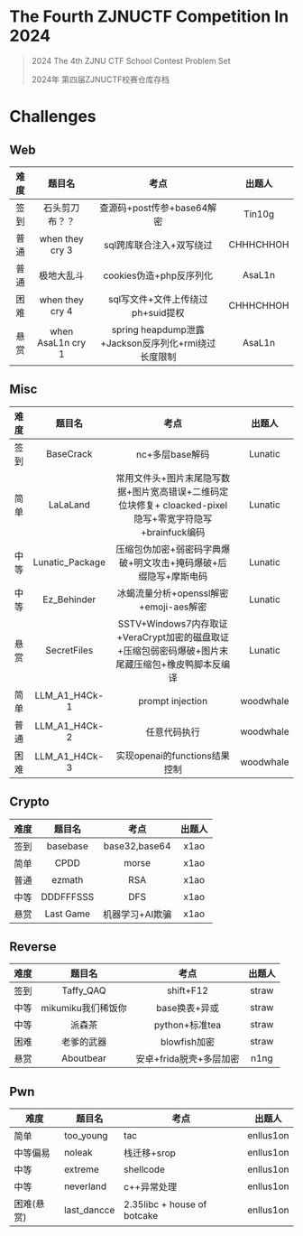 # The Fourth ZJNUCTF Competition In 2024

> 2024 The 4th ZJNU CTF School Contest Problem Set
>
> 2024年 第四届ZJNUCTF校赛仓库存档

# Challenges

## Web

| 难度 |      题目名       |                        考点                         |  出题人   |
| :--: | :---------------: | :-------------------------------------------------: | :-------: |
| 签到 |  石头剪刀布？？   |             查源码+post传参+base64解密              |  Tin10g   |
| 普通 |  when they cry 3  |              sql跨库联合注入+双写绕过               | CHHHCHHOH |
| 普通 |    极地大乱斗     |               cookies伪造+php反序列化               |  AsaL1n   |
| 困难 |  when they cry 4  |          sql写文件+文件上传绕过ph+suid提权          | CHHHCHHOH |
| 悬赏 | when AsaL1n cry 1 | spring heapdump泄露+Jackson反序列化+rmi绕过长度限制 |  AsaL1n   |

## Misc

| 难度 |     题目名      |                             考点                             |  出题人   |
| :--: | :-------------: | :----------------------------------------------------------: | :-------: |
| 签到 |    BaseCrack    |                       nc+多层base解码                        |  Lunatic  |
| 简单 |    LaLaLand     | 常用文件头+图片末尾隐写数据+图片宽高错误+二维码定位块修复+ cloacked-pixel隐写+零宽字符隐写+brainfuck编码 |  Lunatic  |
| 中等 | Lunatic_Package | 压缩包伪加密+弱密码字典爆破+明文攻击+掩码爆破+后缀隐写+摩斯电码 |  Lunatic  |
| 中等 |   Ez_Behinder   |            冰蝎流量分析+openssl解密+emoji-aes解密            |  Lunatic  |
| 悬赏 |   SecretFiles   | SSTV+Windows7内存取证+VeraCrypt加密的磁盘取证+压缩包弱密码爆破+图片末尾藏压缩包+橡皮鸭脚本反编译 |  Lunatic  |
| 简单 |  LLM_A1_H4Ck-1  |                       prompt injection                       | woodwhale |
| 普通 |  LLM_A1_H4Ck-2  |                         任意代码执行                         | woodwhale |
| 困难 |  LLM_A1_H4Ck-3  |                实现openai的functions结果控制                 | woodwhale |

## Crypto

| 难度 |  题目名   |      考点       | 出题人 |
| :--: | :-------: | :-------------: | :----: |
| 签到 | basebase  |  base32,base64  |  x1ao  |
| 简单 |   CPDD    |      morse      |  x1ao  |
| 普通 |  ezmath   |       RSA       |  x1ao  |
| 中等 | DDDFFFSSS |       DFS       |  x1ao  |
| 悬赏 | Last Game | 机器学习+AI欺骗 |  x1ao  |

## Reverse

| 难度 |       题目名       |          考点           | 出题人 |
| :--: | :----------------: | :---------------------: | :----: |
| 签到 |     Taffy_QAQ      |        shift+F12        | straw  |
| 中等 | mikumiku我们稀饭你 |      base换表+异或      | straw  |
| 中等 |       派森茶       |     python+标准tea      | straw  |
| 困难 |     老爹的武器     |      blowfish加密       | straw  |
| 悬赏 |     Aboutbear      | 安卓+frida脱壳+多层加密 |  n1ng  |

## Pwn

| 难度       | 题目名      | 考点                        | 出题人    |
| ---------- | ----------- | --------------------------- | --------- |
| 简单       | too_young   | tac                         | enllus1on |
| 中等偏易   | noleak      | 栈迁移+srop                 | enllus1on |
| 中等       | extreme     | shellcode                   | enllus1on |
| 中等       | neverland   | c++异常处理                 | enllus1on |
| 困难(悬赏) | last_dancce | 2.35libc + house of botcake | enllus1on |
